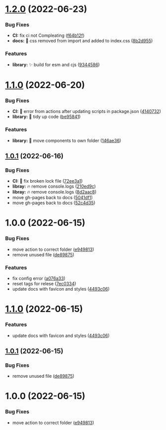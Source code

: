# [1.2.0](https://github.com/philstenning/react-resizable-collapsible-grid/compare/v1.1.0...v1.2.0) (2022-06-23)


### Bug Fixes

* **CI:** fix ci not Compleating ([f64b12f](https://github.com/philstenning/react-resizable-collapsible-grid/commit/f64b12f95e4544cc72f1943eb42f4c2021af7c3c))
* **docs:** 🐛 css removed from import and added to index.css ([8b2d955](https://github.com/philstenning/react-resizable-collapsible-grid/commit/8b2d9550d7c1b48d39933cf499597dd11da3c06a))


### Features

* **library:** ✨ build for esm and cjs ([9344586](https://github.com/philstenning/react-resizable-collapsible-grid/commit/93445865984711a37b21149b9c77d5e827a6340d))

# [1.1.0](https://github.com/philstenning/react-resizable-collapsible-grid/compare/v1.0.1...v1.1.0) (2022-06-20)


### Bug Fixes

* **CI:** 🐛 error from actions after updating scripts in package.json ([4140732](https://github.com/philstenning/react-resizable-collapsible-grid/commit/4140732239e68140b537a3e35763c814ff9e75c2))
* **library:** 🎨 tidy up code ([be95841](https://github.com/philstenning/react-resizable-collapsible-grid/commit/be95841f4af75f600a0a798f5ab3ed5720b1e535))


### Features

* **library:** 🎨 move components to own folder ([146ae36](https://github.com/philstenning/react-resizable-collapsible-grid/commit/146ae36651a0d6a6169b1be7fb46568bde7c4a6e))

## [1.0.1](https://github.com/philstenning/react-resizable-collapsible-grid/compare/v1.0.0...v1.0.1) (2022-06-16)


### Bug Fixes

* **CI:** 🐛 fix broken lock file ([72ee3a1](https://github.com/philstenning/react-resizable-collapsible-grid/commit/72ee3a19457a00c493edf6c731b335455ba66573))
* **libray:** 🔥 remove console.logs ([210ed9c](https://github.com/philstenning/react-resizable-collapsible-grid/commit/210ed9c6ed110bde3a230c0caa75658ea90d99e3))
* **libray:** 🔥 remove console.logs ([8d2aac8](https://github.com/philstenning/react-resizable-collapsible-grid/commit/8d2aac8f916bb381ebf8668f474b0c7779f4145c))
* move gh-pages back to docs ([5041df1](https://github.com/philstenning/react-resizable-collapsible-grid/commit/5041df1c90fbf5e9162935e8ee247ad9ee8b64e6))
* move gh-pages back to docs ([52c4d35](https://github.com/philstenning/react-resizable-collapsible-grid/commit/52c4d35e4a5f1c13836d1b1f29c5ad7ab7153b38))

# 1.0.0 (2022-06-15)


### Bug Fixes

* move action to  correct folder ([e949813](https://github.com/philstenning/react-resizable-collapsible-grid/commit/e949813e6b22119cc9174bf5ecc9d8739ccf0273))
* remove unused file ([de89875](https://github.com/philstenning/react-resizable-collapsible-grid/commit/de89875faa110fca9b0b7410cfdae62e09f5b565))


### Features

* fix config error ([a076a33](https://github.com/philstenning/react-resizable-collapsible-grid/commit/a076a3332d60758f9c37f83302d7aec1626c33e9))
* reset tags for relese ([7ec0334](https://github.com/philstenning/react-resizable-collapsible-grid/commit/7ec0334259df4f935230059dbb1a76e739d527ff))
* update docs with favicon and styles ([4493c06](https://github.com/philstenning/react-resizable-collapsible-grid/commit/4493c06a3367c0b060355111dd695132debd2fc8))

# [1.1.0](https://github.com/philstenning/react-resizable-collapsible-grid/compare/v1.0.1...v1.1.0) (2022-06-15)


### Features

* update docs with favicon and styles ([4493c06](https://github.com/philstenning/react-resizable-collapsible-grid/commit/4493c06a3367c0b060355111dd695132debd2fc8))

## [1.0.1](https://github.com/philstenning/react-resizable-collapsible-grid/compare/v1.0.0...v1.0.1) (2022-06-15)


### Bug Fixes

* remove unused file ([de89875](https://github.com/philstenning/react-resizable-collapsible-grid/commit/de89875faa110fca9b0b7410cfdae62e09f5b565))

# 1.0.0 (2022-06-15)


### Bug Fixes

* move action to  correct folder ([e949813](https://github.com/philstenning/react-resizable-collapsible-grid/commit/e949813e6b22119cc9174bf5ecc9d8739ccf0273))
